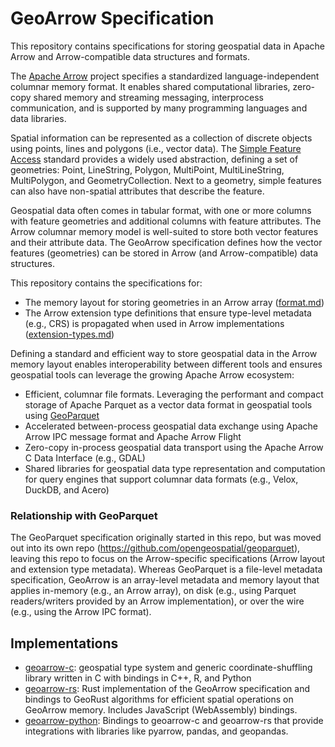 
# GeoArrow Specification

This repository contains specifications for storing geospatial data in Apache Arrow
and Arrow-compatible data structures and formats.

The [Apache Arrow](https://arrow.apache.org/) project specifies a standardized
language-independent columnar memory format. It enables shared computational libraries,
zero-copy shared memory and streaming messaging, interprocess communication, and is
supported by many programming languages and data libraries.

Spatial information can be represented as a collection of discrete objects using points,
lines and polygons (i.e., vector data). The
[Simple Feature Access](https://www.ogc.org/standards/sfa) standard provides a widely
used abstraction, defining a set of geometries: Point, LineString, Polygon, MultiPoint,
MultiLineString, MultiPolygon, and GeometryCollection. Next to a geometry, simple features
can also have non-spatial attributes that describe the feature.

Geospatial data often comes in tabular format, with one or more columns with
feature geometries and additional columns with feature attributes. The Arrow columnar
memory model is well-suited to store both vector features and
their attribute data. The GeoArrow specification defines how the vector features
(geometries) can be stored in Arrow (and Arrow-compatible) data structures.

This repository contains the specifications for:

- The memory layout for storing geometries in an Arrow array ([format.md](./format.md))
- The Arrow extension type definitions that ensure type-level metadata (e.g., CRS) is
  propagated when used in Arrow implementations ([extension-types.md](./extension-types.md))

Defining a standard and efficient way to store geospatial data in the Arrow memory
layout enables interoperability between different tools and ensures geospatial tools can
leverage the growing Apache Arrow ecosystem:

- Efficient, columnar file formats. Leveraging the performant and compact storage of
  Apache Parquet as a vector data format in geospatial tools using
  [GeoParquet](https://github.com/opengeospatial/geoparquet/)
- Accelerated between-process geospatial data exchange using Apache Arrow IPC message
  format and Apache Arrow Flight
- Zero-copy in-process geospatial data transport using the Apache Arrow C Data Interface
  (e.g., GDAL)
- Shared libraries for geospatial data type representation and computation for query
  engines that support columnar data formats (e.g., Velox, DuckDB, and Acero)

### Relationship with GeoParquet

The GeoParquet specification originally started in this repo, but was moved out into its
own repo (https://github.com/opengeospatial/geoparquet), leaving this repo to focus on
the Arrow-specific specifications (Arrow layout and extension type metadata). Whereas
GeoParquet is a file-level metadata specification, GeoArrow is an array-level metadata
and memory layout that applies in-memory (e.g., an Arrow array), on disk (e.g., using
Parquet readers/writers provided by an Arrow implementation), or over the wire (e.g.,
using the Arrow IPC format).

## Implementations

* [geoarrow-c](https://github.com/geoarrow/geoarrow-c): geospatial type system and
  generic coordinate-shuffling library written in C with bindings in C++, R, and Python
* [geoarrow-rs](https://github.com/geoarrow/geoarrow-rs/): Rust implementation of the
  GeoArrow specification and bindings to GeoRust algorithms for efficient spatial
  operations on GeoArrow memory. Includes JavaScript (WebAssembly) bindings.
* [geoarrow-python](https://github.com/geoarrow/geoarrow-python): Bindings to geoarrow-c
  and geoarrow-rs that provide integrations with libraries like pyarrow, pandas, and
  geopandas.
